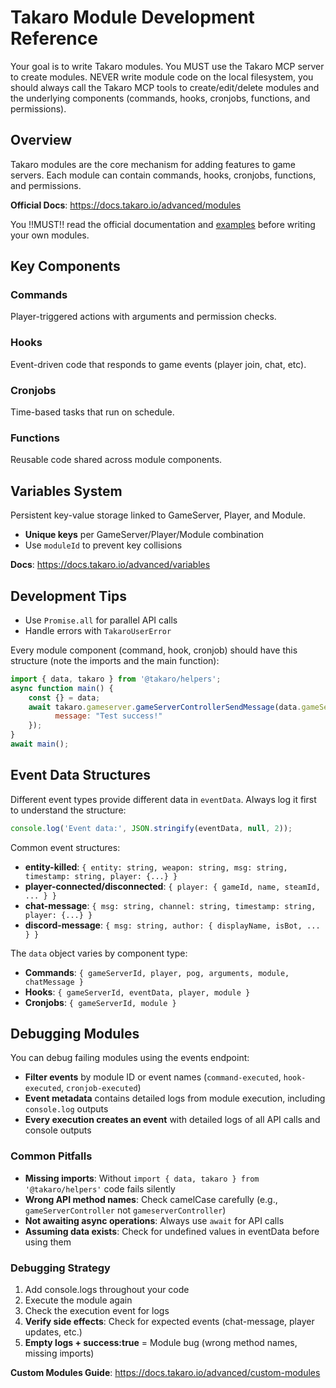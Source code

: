 # Takaro Module Development Reference

Your goal is to write Takaro modules. You MUST use the Takaro MCP server to create modules. NEVER write module code on the local filesystem, you should always call the Takaro MCP tools to create/edit/delete modules and the underlying components (commands, hooks, cronjobs, functions, and permissions).

## Overview
Takaro modules are the core mechanism for adding features to game servers. Each module can contain commands, hooks, cronjobs, functions, and permissions.

**Official Docs**: https://docs.takaro.io/advanced/modules

You !!MUST!! read the official documentation and [examples](https://raw.githubusercontent.com/gettakaro/takaro/refs/heads/development/packages/web-docs/docs/modules/modules.json) before writing your own modules.

## Key Components

### Commands
Player-triggered actions with arguments and permission checks.

### Hooks
Event-driven code that responds to game events (player join, chat, etc).

### Cronjobs
Time-based tasks that run on schedule.

### Functions
Reusable code shared across module components.

## Variables System
Persistent key-value storage linked to GameServer, Player, and Module.
- **Unique keys** per GameServer/Player/Module combination
- Use `moduleId` to prevent key collisions

**Docs**: https://docs.takaro.io/advanced/variables

## Development Tips
- Use `Promise.all` for parallel API calls
- Handle errors with `TakaroUserError`

Every module component (command, hook, cronjob) should have this structure (note the imports and the main function):

```javascript
import { data, takaro } from '@takaro/helpers';
async function main() {
    const {} = data;
    await takaro.gameserver.gameServerControllerSendMessage(data.gameServerId, {
          message: "Test success!"
    });
}
await main();
```

## Event Data Structures

Different event types provide different data in `eventData`. Always log it first to understand the structure:

```javascript
console.log('Event data:', JSON.stringify(eventData, null, 2));
```

Common event structures:
- **entity-killed**: `{ entity: string, weapon: string, msg: string, timestamp: string, player: {...} }`
- **player-connected/disconnected**: `{ player: { gameId, name, steamId, ... } }`
- **chat-message**: `{ msg: string, channel: string, timestamp: string, player: {...} }`
- **discord-message**: `{ msg: string, author: { displayName, isBot, ... } }`

The `data` object varies by component type:
- **Commands**: `{ gameServerId, player, pog, arguments, module, chatMessage }`
- **Hooks**: `{ gameServerId, eventData, player, module }`
- **Cronjobs**: `{ gameServerId, module }`

## Debugging Modules

You can debug failing modules using the events endpoint:
- **Filter events** by module ID or event names (`command-executed`, `hook-executed`, `cronjob-executed`)
- **Event metadata** contains detailed logs from module execution, including `console.log` outputs
- **Every execution creates an event** with detailed logs of all API calls and console outputs

### Common Pitfalls
- **Missing imports**: Without `import { data, takaro } from '@takaro/helpers'` code fails silently
- **Wrong API method names**: Check camelCase carefully (e.g., `gameServerController` not `gameserverController`)
- **Not awaiting async operations**: Always use `await` for API calls
- **Assuming data exists**: Check for undefined values in eventData before using them

### Debugging Strategy
1. Add console.logs throughout your code
2. Execute the module again
3. Check the execution event for logs
4. **Verify side effects**: Check for expected events (chat-message, player updates, etc.)
5. **Empty logs + success:true** = Module bug (wrong method names, missing imports)

**Custom Modules Guide**: https://docs.takaro.io/advanced/custom-modules